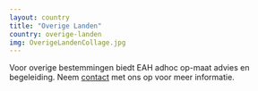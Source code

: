 ```yaml
---
layout: country
title: "Overige Landen"
country: overige-landen
img: OverigeLandenCollage.jpg
---
```


Voor overige bestemmingen biedt EAH adhoc op-maat advies en begeleiding. Neem <a href="{{ site.baseurl }}/contact">contact</a> met ons op voor meer informatie.
